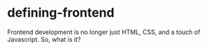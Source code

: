 defining-frontend
=================

Frontend development is no longer just HTML, CSS, and a touch of Javascript. So, what is it?